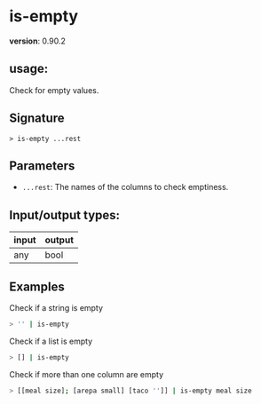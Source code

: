 # is-empty

**version**: 0.90.2

## **usage**:

Check for empty values.

## Signature

`> is-empty ...rest`

## Parameters

- `...rest`: The names of the columns to check emptiness.

## Input/output types:

| input | output |
| ----- | ------ |
| any   | bool   |

## Examples

Check if a string is empty

```bash
> '' | is-empty
```

Check if a list is empty

```bash
> [] | is-empty
```

Check if more than one column are empty

```bash
> [[meal size]; [arepa small] [taco '']] | is-empty meal size
```
